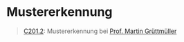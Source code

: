 # Mustererkennung

> [C201.2](https://modulux.htwk-leipzig.de/modulux/modul/6325): Mustererkennung bei [Prof. Martin Grüttmüller](https://fim.htwk-leipzig.de/fakultaet/personen/professorinnen-und-professoren/martin-gruettmueller/)
